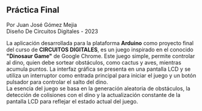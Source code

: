 ## Práctica Final
Por Juan José Gómez Mejia  
Diseño De Circuitos Digitales - 2023

La aplicación desarrollada para la plataforma **Arduino** como proyecto final del curso de **CIRCUITOS DIGITALES**, es un juego inspirado en el conocido **"Dinosaur Game"** de Google Chrome. Este juego simple, permite controlar al dino, quien debe sortear obstáculos, como cactus y aves, mientras acumula puntos. La interfaz gráfica se presenta en una pantalla LCD y se utiliza un interruptor como entrada principal para iniciar el juego y un botón pulsador para controlar el salto del dino.  
La esencia del juego se basa en la generación aleatoria de obstáculos, la detección de colisiones con el dino y la actualización constante de la pantalla LCD para reflejar el estado actual del juego. 